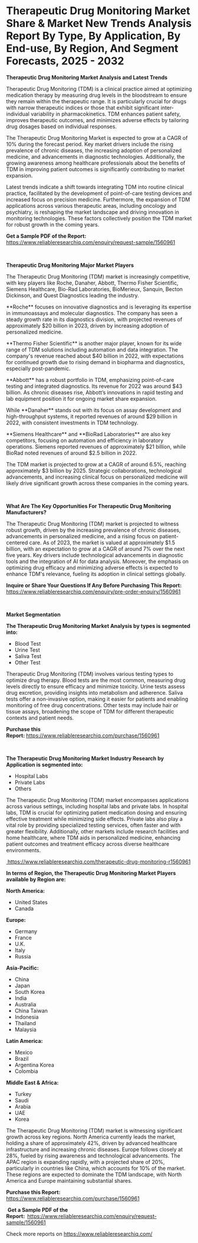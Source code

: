<p><h1>Therapeutic Drug Monitoring Market Share & Market New Trends Analysis Report By Type, By Application, By End-use, By Region, And Segment Forecasts, 2025 - 2032</h1></p><p><strong>Therapeutic Drug Monitoring Market Analysis and Latest Trends</strong></p>
<p><p>Therapeutic Drug Monitoring (TDM) is a clinical practice aimed at optimizing medication therapy by measuring drug levels in the bloodstream to ensure they remain within the therapeutic range. It is particularly crucial for drugs with narrow therapeutic indices or those that exhibit significant inter-individual variability in pharmacokinetics. TDM enhances patient safety, improves therapeutic outcomes, and minimizes adverse effects by tailoring drug dosages based on individual responses.</p><p>The Therapeutic Drug Monitoring Market is expected to grow at a CAGR of 10% during the forecast period. Key market drivers include the rising prevalence of chronic diseases, the increasing adoption of personalized medicine, and advancements in diagnostic technologies. Additionally, the growing awareness among healthcare professionals about the benefits of TDM in improving patient outcomes is significantly contributing to market expansion. </p><p>Latest trends indicate a shift towards integrating TDM into routine clinical practice, facilitated by the development of point-of-care testing devices and increased focus on precision medicine. Furthermore, the expansion of TDM applications across various therapeutic areas, including oncology and psychiatry, is reshaping the market landscape and driving innovation in monitoring technologies. These factors collectively position the TDM market for robust growth in the coming years.</p></p>
<p><strong>Get a Sample PDF of the Report:&nbsp;</strong> <a href="https://www.reliableresearchiq.com/enquiry/request-sample/1560961?utm_campaign=2758&utm_medium=2&utm_source=Github&utm_content=ia&utm_term=03032025&utm_id=therapeutic-drug-monitoring">https://www.reliableresearchiq.com/enquiry/request-sample/1560961</a></p>
<p>&nbsp;</p>
<p><strong>Therapeutic Drug Monitoring Major Market Players</strong></p>
<p><p>The Therapeutic Drug Monitoring (TDM) market is increasingly competitive, with key players like Roche, Danaher, Abbott, Thermo Fisher Scientific, Siemens Healthcare, Bio-Rad Laboratories, BioMerieux, Sanquin, Becton Dickinson, and Quest Diagnostics leading the industry.</p><p>**Roche** focuses on innovative diagnostics and is leveraging its expertise in immunoassays and molecular diagnostics. The company has seen a steady growth rate in its diagnostics division, with projected revenues of approximately $20 billion in 2023, driven by increasing adoption of personalized medicine.</p><p>**Thermo Fisher Scientific** is another major player, known for its wide range of TDM solutions including automation and data integration. The company's revenue reached about $40 billion in 2022, with expectations for continued growth due to rising demand in biopharma and diagnostics, especially post-pandemic.</p><p>**Abbott** has a robust portfolio in TDM, emphasizing point-of-care testing and integrated diagnostics. Its revenue for 2022 was around $43 billion. As chronic diseases rise, Abbott’s innovations in rapid testing and lab equipment position it for ongoing market share expansion.</p><p>While **Danaher** stands out with its focus on assay development and high-throughput systems, it reported revenues of around $29 billion in 2022, with consistent investments in TDM technology.</p><p>**Siemens Healthcare** and **BioRad Laboratories** are also key competitors, focusing on automation and efficiency in laboratory operations. Siemens reported revenues of approximately $21 billion, while BioRad noted revenues of around $2.5 billion in 2022.</p><p>The TDM market is projected to grow at a CAGR of around 6.5%, reaching approximately $3 billion by 2025. Strategic collaborations, technological advancements, and increasing clinical focus on personalized medicine will likely drive significant growth across these companies in the coming years.</p></p>
<p>&nbsp;</p>
<p><strong>What Are The Key Opportunities For Therapeutic Drug Monitoring Manufacturers?</strong></p>
<p><p>The Therapeutic Drug Monitoring (TDM) market is projected to witness robust growth, driven by the increasing prevalence of chronic diseases, advancements in personalized medicine, and a rising focus on patient-centered care. As of 2023, the market is valued at approximately $1.5 billion, with an expectation to grow at a CAGR of around 7% over the next five years. Key drivers include technological advancements in diagnostic tools and the integration of AI for data analysis. Moreover, the emphasis on optimizing drug efficacy and minimizing adverse effects is expected to enhance TDM's relevance, fueling its adoption in clinical settings globally.</p></p>
<p><strong>Inquire or Share Your Questions If Any Before Purchasing This Report:</strong> <a href="https://www.reliableresearchiq.com/enquiry/pre-order-enquiry/1560961?utm_campaign=2758&utm_medium=2&utm_source=Github&utm_content=ia&utm_term=03032025&utm_id=therapeutic-drug-monitoring">https://www.reliableresearchiq.com/enquiry/pre-order-enquiry/1560961</a></p>
<p>&nbsp;</p>
<p><strong>Market Segmentation</strong></p>
<p><strong>The Therapeutic Drug Monitoring Market Analysis by types is segmented into:</strong></p>
<p><ul><li>Blood Test</li><li>Urine Test</li><li>Saliva Test</li><li>Other Test</li></ul></p>
<p><p>Therapeutic Drug Monitoring (TDM) involves various testing types to optimize drug therapy. Blood tests are the most common, measuring drug levels directly to ensure efficacy and minimize toxicity. Urine tests assess drug excretion, providing insights into metabolism and adherence. Saliva tests offer a non-invasive option, making it easier for patients and enabling monitoring of free drug concentrations. Other tests may include hair or tissue assays, broadening the scope of TDM for different therapeutic contexts and patient needs.</p></p>
<p><strong>Purchase this Report:&nbsp;</strong><a href="https://www.reliableresearchiq.com/purchase/1560961?utm_campaign=2758&utm_medium=2&utm_source=Github&utm_content=ia&utm_term=03032025&utm_id=therapeutic-drug-monitoring">https://www.reliableresearchiq.com/purchase/1560961</a></p>
<p>&nbsp;</p>
<p><strong>The Therapeutic Drug Monitoring Market Industry Research by Application is segmented into:</strong></p>
<p><ul><li>Hospital Labs</li><li>Private Labs</li><li>Others</li></ul></p>
<p><p>The Therapeutic Drug Monitoring (TDM) market encompasses applications across various settings, including hospital labs and private labs. In hospital labs, TDM is crucial for optimizing patient medication dosing and ensuring effective treatment while minimizing side effects. Private labs also play a vital role by providing specialized testing services, often faster and with greater flexibility. Additionally, other markets include research facilities and home healthcare, where TDM aids in personalized medicine, enhancing patient outcomes and treatment efficacy across diverse healthcare environments.</p></p>
<p><a href="https://www.reliableresearchiq.com/therapeutic-drug-monitoring-r1560961?utm_campaign=2758&utm_medium=2&utm_source=Github&utm_content=ia&utm_term=03032025&utm_id=therapeutic-drug-monitoring">&nbsp;https://www.reliableresearchiq.com/therapeutic-drug-monitoring-r1560961</a></p>
<p><strong>In terms of Region, the Therapeutic Drug Monitoring Market Players available by Region are:</strong></p>
<p>
    <p> <strong> North America: </strong>
        <ul>
            <li>United States</li>
            <li>Canada</li>
        </ul>
        </p> 
    <p> <strong> Europe: </strong>
        <ul>
            <li>Germany</li>
            <li>France</li>
            <li>U.K.</li>
            <li>Italy</li>
            <li>Russia</li>
        </ul>
        </p> 
    <p> <strong> Asia-Pacific: </strong>
        <ul>
            <li>China</li>
            <li>Japan</li>
            <li>South Korea</li>
            <li>India</li>
            <li>Australia</li>
            <li>China Taiwan</li>
            <li>Indonesia</li>
            <li>Thailand</li>
            <li>Malaysia</li>
        </ul>
        </p> 
    <p> <strong> Latin America: </strong>
        <ul>
            <li>Mexico</li>
            <li>Brazil</li>
            <li>Argentina Korea</li>
            <li>Colombia</li>
        </ul>
        </p> 
    <p> <strong> Middle East & Africa: </strong>
        <ul>
            <li>Turkey</li>
            <li>Saudi</li>
            <li>Arabia</li>
            <li>UAE</li>
            <li>Korea</li>
        </ul>
    </p>
    </p>
<p><p>The Therapeutic Drug Monitoring (TDM) market is witnessing significant growth across key regions. North America currently leads the market, holding a share of approximately 42%, driven by advanced healthcare infrastructure and increasing chronic diseases. Europe follows closely at 28%, fueled by rising awareness and technological advancements. The APAC region is expanding rapidly, with a projected share of 20%, particularly in countries like China, which accounts for 10% of the market. These regions are expected to dominate the TDM landscape, with North America and Europe maintaining substantial shares.</p></p>
<p><strong>Purchase this Report: </strong><a href="https://www.reliableresearchiq.com/purchase/1560961?utm_campaign=2758&utm_medium=2&utm_source=Github&utm_content=ia&utm_term=03032025&utm_id=therapeutic-drug-monitoring">https://www.reliableresearchiq.com/purchase/1560961</a></p>
<p>&nbsp;<strong>Get a Sample PDF of the Report:&nbsp;&nbsp;</strong><a href="https://www.reliableresearchiq.com/enquiry/request-sample/1560961?utm_campaign=2758&utm_medium=2&utm_source=Github&utm_content=ia&utm_term=03032025&utm_id=therapeutic-drug-monitoring">https://www.reliableresearchiq.com/enquiry/request-sample/1560961</a></p>
<p><strong></strong></p>
<p>Check more reports on <a href="https://www.reliableresearchiq.com/?utm_campaign=2758&utm_medium=2&utm_source=Github&utm_content=ia&utm_term=03032025&utm_id=therapeutic-drug-monitoring">https://www.reliableresearchiq.com/</a></p>